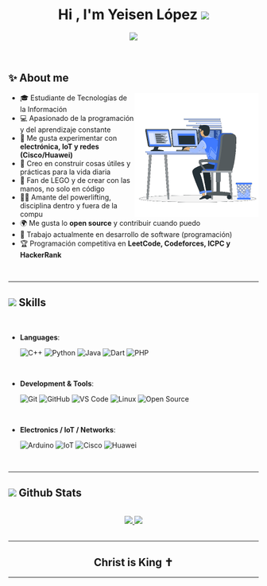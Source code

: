 <h1 align="center"><b>Hi , I'm Yeisen López </b><img src="https://media.giphy.com/media/hvRJCLFzcasrR4ia7z/giphy.gif" width="35"></h1>

<p align="center">
  <a href="https://github.com/DenverCoder1/readme-typing-svg">
    <img src="https://readme-typing-svg.herokuapp.com?font=Time+New+Roman&color=cyan&size=25&center=true&vCenter=true&width=600&height=100&lines=Christ+is+King+✝️;Computer+Science+Student;Competitive+Programmer;Electronics+%26+IoT+Enthusiast;Open+Source+Lover;Always+learning..!">
  </a>
</p>

<br>

## ✨ **About me**

<picture> <img align="right" src="https://github.com/0xAbdulKhalid/0xAbdulKhalid/raw/main/assets/mdImages/Right_Side.gif" width = 250px></picture>

- 🎓 Estudiante de Tecnologías de la Información  
- 💻 Apasionado de la programación y del aprendizaje constante  
- 🔬 Me gusta experimentar con **electrónica, IoT y redes (Cisco/Huawei)**  
- 🌱 Creo en construir cosas útiles y prácticas para la vida diaria  
- 🧩 Fan de LEGO y de crear con las manos, no solo en código  
- 🏋️‍♂️ Amante del powerlifting, disciplina dentro y fuera de la compu  
- 🌍 Me gusta lo **open source** y contribuir cuando puedo  
- 🚀 Trabajo actualmente en desarrollo de software (programación)  
- 🏆 Programación competitiva en **LeetCode, Codeforces, ICPC y HackerRank**  

<br>

-----

## <img src="https://media2.giphy.com/media/QssGEmpkyEOhBCb7e1/giphy.gif?cid=ecf05e47a0n3gi1bfqntqmob8g9aid1oyj2wr3ds3mg700bl&rid=giphy.gif" width ="25"><b> Skills</b>
<br>

<p align="center">

- **Languages**:
    
    ![C++](https://img.shields.io/badge/C++%20-%2300599C.svg?style=for-the-badge&logo=c%2B%2B&logoColor=white)
    ![Python](https://img.shields.io/badge/Python%20-%2314354C.svg?style=for-the-badge&logo=python&logoColor=white)
    ![Java](https://img.shields.io/badge/Java-%23ED8B00.svg?style=for-the-badge&logo=java&logoColor=white)
    ![Dart](https://img.shields.io/badge/Dart-%230175C2.svg?style=for-the-badge&logo=dart&logoColor=white)
    ![PHP](https://img.shields.io/badge/PHP-%23777BB4.svg?style=for-the-badge&logo=php&logoColor=white)

<br>   
    
- **Development & Tools**:

    ![Git](https://img.shields.io/badge/git-%23F05033.svg?style=for-the-badge&logo=git&logoColor=white)
    ![GitHub](https://img.shields.io/badge/github-%23121011.svg?style=for-the-badge&logo=github&logoColor=white)
    ![VS Code](https://img.shields.io/badge/Visual%20Studio%20Code-0078d7.svg?style=for-the-badge&logo=visual-studio-code&logoColor=white)
    ![Linux](https://img.shields.io/badge/Linux-FCC624?style=for-the-badge&logo=linux&logoColor=black)
    ![Open Source](https://img.shields.io/badge/Open%20Source-%23000000.svg?style=for-the-badge&logo=open-source-initiative&logoColor=white)

<br>

- **Electronics / IoT / Networks**:

    ![Arduino](https://img.shields.io/badge/Arduino-00979D?style=for-the-badge&logo=arduino&logoColor=white)
    ![IoT](https://img.shields.io/badge/IoT-%23039BE5.svg?style=for-the-badge&logo=internet-of-things&logoColor=white)
    ![Cisco](https://img.shields.io/badge/Cisco-%23049fd9.svg?style=for-the-badge&logo=cisco&logoColor=white)
    ![Huawei](https://img.shields.io/badge/Huawei-%23FF0000.svg?style=for-the-badge&logo=huawei&logoColor=white)

</p>

<br>

-----

## <img src="https://media.giphy.com/media/iY8CRBdQXODJSCERIr/giphy.gif" width="35"><b> Github Stats </b>
<br>

<div align="center">

<a href="https://github.com/YeisenK/">
  <img src="https://github-readme-stats.vercel.app/api?username=YeisenK&include_all_commits=true&count_private=true&show_icons=true&line_height=20&title_color=7A7ADB&icon_color=2234AE&text_color=D3D3D3&bg_color=0,000000,130F40" width="450"/>
  <img src="https://github-readme-stats.vercel.app/api/top-langs?username=YeisenK&show_icons=true&locale=en&layout=compact&line_height=20&title_color=7A7ADB&icon_color=2234AE&text_color=D3D3D3&bg_color=0,000000,130F40" width="375"/>
</a>

</div>

<br>

-----

<div align='center'>

## <b>Christ is King ✝️</b>

</div>

---
